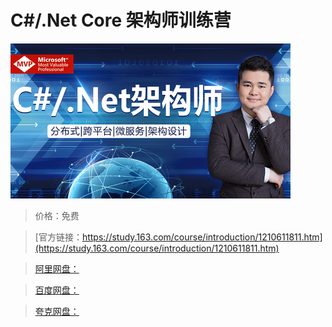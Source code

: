 # C#/.Net Core 架构师训练营

![img](../../../assets/study163/free/7dae2e98c40c4e1d84a1618a2323c4b2.jpg)

> 价格：免费

> [官方链接：https://study.163.com/course/introduction/1210611811.htm](https://study.163.com/course/introduction/1210611811.htm)

> [阿里网盘：]()

> [百度网盘：]()

> [夸克网盘：]()
